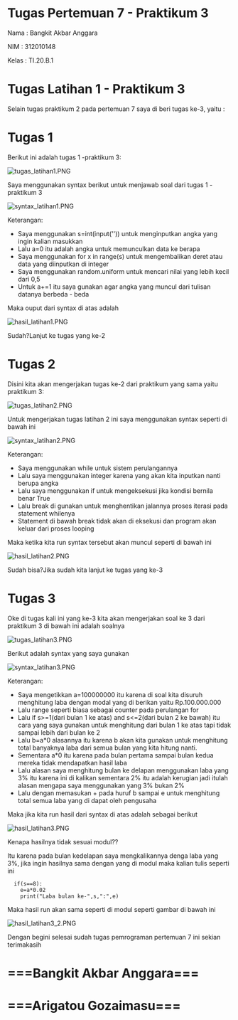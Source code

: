 # Tugas Pertemuan 7 - Praktikum 3

Nama : Bangkit Akbar Anggara

NIM : 312010148

Kelas : TI.20.B.1

# Tugas Latihan 1 - Praktikum 3

Selain tugas praktikum 2 pada pertemuan 7 saya di beri tugas ke-3, yaitu :

# Tugas 1
Berikut ini adalah tugas 1 -praktikum 3:

![tugas_latihan1.PNG](Pic/tugas_latihan1.PNG)

Saya menggunakan syntax berikut untuk menjawab soal dari tugas 1 - praktikum 3

![syntax_latihan1.PNG](Pic/syntax_latihan1.PNG)

Keterangan:
 - Saya menggunakan s=int(input('')) untuk menginputkan angka yang ingin kalian masukkan
 - Lalu a=0 itu adalah angka untuk memunculkan data ke berapa
 - Saya menggunakan for x in range(s) untuk mengembalikan deret atau data yang diinputkan di integer
 - Saya menggunakan random.uniform untuk mencari nilai yang lebih kecil dari 0,5
 - Untuk a+=1 itu saya gunakan agar angka yang muncul dari tulisan datanya berbeda - beda
 
Maka ouput dari syntax di atas adalah

![hasil_latihan1.PNG](Pic/hasil_latihan1.PNG)

Sudah?Lanjut ke tugas yang ke-2

# Tugas 2

Disini kita akan mengerjakan tugas ke-2 dari praktikum yang sama yaitu praktikum 3:

![tugas_latihan2.PNG](Pic/tugas_latihan2.PNG)

Untuk mengerjakan tugas latihan 2 ini saya menggunakan syntax seperti di bawah ini

![syntax_latihan2.PNG](Pic/syntax_latihan2.PNG)

Keterangan:
 - Saya menggunakan while untuk sistem perulangannya
 - Lalu saya menggunakan integer karena yang akan kita inputkan nanti berupa angka
 - Lalu saya menggunakan if untuk mengeksekusi jika kondisi bernila benar True
 - Lalu break di gunakan untuk menghentikan jalannya proses iterasi  pada statement whilenya
 - Statement di bawah break tidak akan di eksekusi dan program akan keluar dari proses looping

Maka ketika kita run syntax tersebut akan muncul seperti di bawah ini

![hasil_latihan2.PNG](Pic/hasil_latihan2.PNG)

Sudah bisa?Jika sudah kita lanjut ke tugas yang ke-3

# Tugas 3

Oke di tugas kali ini yang ke-3 kita akan mengerjakan soal ke 3 dari praktikum 3 di bawah ini adalah soalnya

![tugas_latihan3.PNG](Pic/tugas_latihan3.PNG)

Berikut adalah syntax yang saya gunakan

![syntax_latihan3.PNG](Pic/syntax_latihan3.PNG)

Keterangan:
 - Saya mengetikkan a=100000000 itu karena di soal kita disuruh menghitung laba dengan modal yang di berikan yaitu Rp.100.000.000
 - Lalu range seperti biasa sebagai counter pada perulangan for
 - Lalu if s>=1(dari bulan 1 ke atas) and s<=2(dari bulan 2 ke bawah) itu cara yang saya gunakan untuk menghitung dari bulan 1 ke atas tapi tidak sampai lebih dari bulan ke 2
 - Lalu b=a*0 alasannya itu karena b akan kita gunakan untuk menghitung total banyaknya laba dari semua bulan yang kita hitung nanti.
 - Sementara a*0 itu karena pada bulan pertama sampai bulan kedua mereka tidak mendapatkan hasil laba
 - Lalu alasan saya menghitung bulan ke delapan menggunakan laba yang 3% itu karena ini di kalikan sementara 2% itu adalah kerugian jadi itulah alasan mengapa saya menggunakan yang 3% bukan 2% 
 - Lalu dengan memasukan + pada huruf b sampai e untuk menghitung total semua laba yang di dapat oleh pengusaha
 
Maka jika kita run hasil dari syntax di atas adalah sebagai berikut

![hasil_latihan3.PNG](Pic/hasil_latihan3.PNG)

Kenapa hasilnya tidak sesuai modul??

Itu karena pada bulan kedelapan saya mengkalikannya denga laba yang 3%, jika ingin hasilnya sama dengan yang di modul maka kalian tulis seperti ini
      
      if(s==8):
        e=a*0.02
        print("Laba bulan ke-",s,":",e)

Maka hasil run akan sama seperti di modul seperti gambar di bawah ini

![hasil_latihan3_2.PNG](Pic/hasil_latihan3_2.PNG)


Dengan begini selesai sudah tugas pemrograman pertemuan 7 ini sekian terimakasih

# ===Bangkit Akbar Anggara===
# ===Arigatou Gozaimasu===
